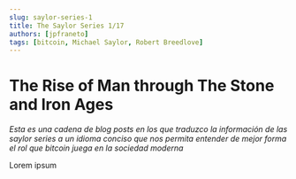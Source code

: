 ```yaml
---
slug: saylor-series-1
title: The Saylor Series 1/17
authors: [jpfraneto]
tags: [bitcoin, Michael Saylor, Robert Breedlove]
---
```


# The Rise of Man through The Stone and Iron Ages

_Esta es una cadena de blog posts en los que traduzco la información de las saylor series a un idioma conciso que nos permita entender de mejor forma el rol que bitcoin juega en la sociedad moderna_

Lorem ipsum
